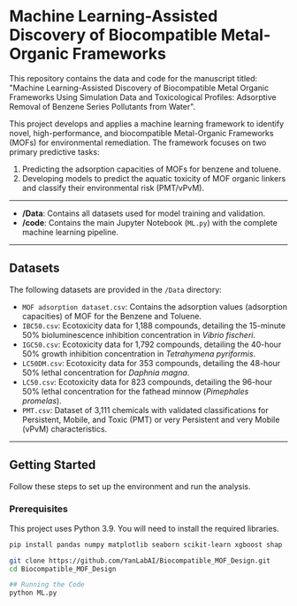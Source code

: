# Machine Learning-Assisted Discovery of Biocompatible Metal-Organic Frameworks

This repository contains the data and code for the manuscript titled: "Machine Learning-Assisted Discovery of Biocompatible Metal Organic Frameworks Using Simulation Data and Toxicological Profiles: Adsorptive Removal of Benzene Series Pollutants from Water".

This project develops and applies a machine learning framework to identify novel, high-performance, and biocompatible Metal-Organic Frameworks (MOFs) for environmental remediation. The framework focuses on two primary predictive tasks:
1.  Predicting the adsorption capacities of MOFs for benzene and toluene.
2.  Developing models to predict the aquatic toxicity of MOF organic linkers and classify their environmental risk (PMT/vPvM).

---


-   **/Data**: Contains all datasets used for model training and validation.
-   **/code**: Contains the main Jupyter Notebook (`ML.py`) with the complete machine learning pipeline.

---

## Datasets

The following datasets are provided in the `/Data` directory:

-   `MOF adsorption dataset.csv`: Contains the adsorption values (adsorption capacities) of MOF for the Benzene and Toluene.
-   `IBC50.csv`: Ecotoxicity data for 1,188 compounds, detailing the 15-minute 50% bioluminescence inhibition concentration in *Vibrio fischeri*.
-   `IGC50.csv`: Ecotoxicity data for 1,792 compounds, detailing the 40-hour 50% growth inhibition concentration in *Tetrahymena pyriformis*.
-   `LC50DM.csv`: Ecotoxicity data for 353 compounds, detailing the 48-hour 50% lethal concentration for *Daphnia magna*.
-   `LC50.csv`: Ecotoxicity data for 823 compounds, detailing the 96-hour 50% lethal concentration for the fathead minnow (*Pimephales promelas*).
-   `PMT.csv`: Dataset of 3,111 chemicals with validated classifications for Persistent, Mobile, and Toxic (PMT) or very Persistent and very Mobile (vPvM) characteristics.

---


## Getting Started

Follow these steps to set up the environment and run the analysis.

### Prerequisites

This project uses Python 3.9. You will need to install the required libraries.

```bash
pip install pandas numpy matplotlib seaborn scikit-learn xgboost shap

git clone https://github.com/YanLabAI/Biocompatible_MOF_Design.git
cd Biocompatible_MOF_Design

## Running the Code
python ML.py

